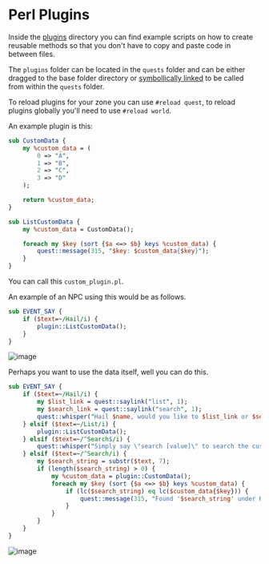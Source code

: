 # Perl Plugins

Inside the [plugins](https://github.com/ProjectEQ/projecteqquests/tree/master/plugins) directory you can find example scripts on how to create reusable methods so that you don't have to copy and paste code in between files.

The `plugins` folder can be located in the `quests` folder and can be either dragged to the base folder directory or [symbollically linked](https://learn.microsoft.com/en-us/windows-server/administration/windows-commands/mklink) to be called from within the `quests` folder.

To reload plugins for your zone you can use `#reload quest`, to reload plugins globally you'll need to use `#reload world`.

An example plugin is this:
```pl
sub CustomData {
	my %custom_data = (
		0 => "A",
		1 => "B",
		2 => "C",
		3 => "D"
	);

	return %custom_data;
}

sub ListCustomData {
	my %custom_data = CustomData();

	foreach my $key (sort {$a <=> $b} keys %custom_data) {
		quest::message(315, "$key: $custom_data{$key}");
	}
}
```

You can call this `custom_plugin.pl`.

An example of an NPC using this would be as follows.
```pl
sub EVENT_SAY {
	if ($text=~/Hail/i) {
		plugin::ListCustomData();
	}
}
```

![image](https://user-images.githubusercontent.com/89047260/201449965-c38e95fd-e1e4-49dd-ab48-e4434af3a8d1.png)

Perhaps you want to use the data itself, well you can do this.
```pl
sub EVENT_SAY {
	if ($text=~/Hail/i) {
		my $list_link = quest::saylink("list", 1);
		my $search_link = quest::saylink("search", 1);
		quest::whisper("Hail $name, would you like to $list_link or $search_link the custom data?");
	} elsif ($text=~/List/i) {
		plugin::ListCustomData();
	} elsif ($text=~/^Search$/i) {
		quest::whisper("Simply say \"search [value]\" to search the custom data.");
	} elsif ($text=~/^Search/i) {
		my $search_string = substr($text, 7);
		if (length($search_string) > 0) {
			my %custom_data = plugin::CustomData();
			foreach my $key (sort {$a <=> $b} keys %custom_data) {
				if (lc($search_string) eq lc($custom_data{$key})) {
					quest::message(315, "Found '$search_string' under Key '$key'!");
				}
			}
		}
	}
}
```

![image](https://user-images.githubusercontent.com/89047260/201450584-6ab81709-5e7e-4d46-bc9f-2f38fe13527d.png)
